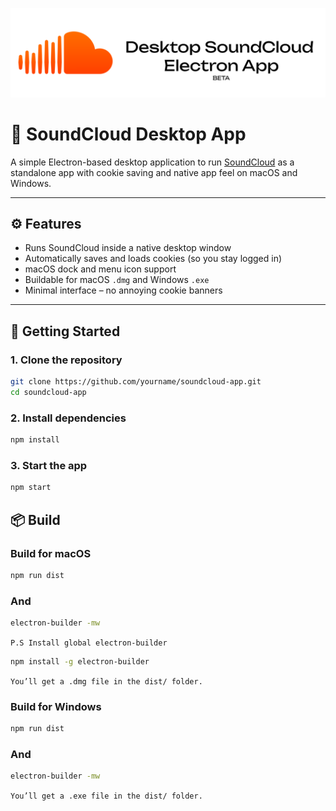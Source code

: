 
![Banner](src/assets/banner.png)

# 🎵 SoundCloud Desktop App

A simple Electron-based desktop application to run [SoundCloud](https://soundcloud.com) as a standalone app with cookie saving and native app feel on macOS and Windows.

---

## ⚙️ Features

- Runs SoundCloud inside a native desktop window
- Automatically saves and loads cookies (so you stay logged in)
- macOS dock and menu icon support
- Buildable for macOS `.dmg` and Windows `.exe`
- Minimal interface – no annoying cookie banners

---

## 🚀 Getting Started

### 1. Clone the repository

```bash
git clone https://github.com/yourname/soundcloud-app.git
cd soundcloud-app
```
### 2. Install dependencies

```bash
npm install
```

### 3. Start the app

```bash
npm start
```

## 📦 Build
### Build for macOS

```bash
npm run dist
```
### And

```bash
electron-builder -mw
```

``P.S Install global electron-builder``
```bash
npm install -g electron-builder
```

`You’ll get a .dmg file in the dist/ folder.`

### Build for Windows

```bash
npm run dist
```
### And

```bash
electron-builder -mw
```
`You’ll get a .exe file in the dist/ folder.`

